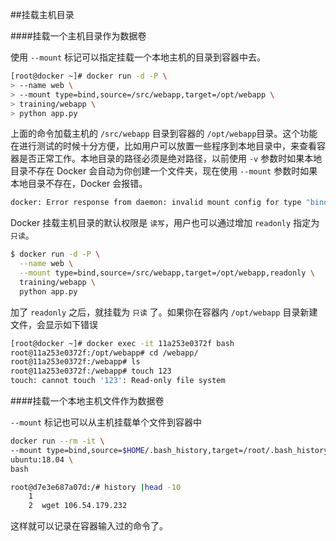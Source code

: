 ##挂载主机目录

####挂载一个主机目录作为数据卷

使用 `--mount` 标记可以指定挂载一个本地主机的目录到容器中去。

```bash
[root@docker ~]# docker run -d -P \
> --name web \
> --mount type=bind,source=/src/webapp,target=/opt/webapp \
> training/webapp \
> python app.py
```

上面的命令加载主机的 `/src/webapp` 目录到容器的 `/opt/webapp`目录。这个功能在进行测试的时候十分方便，比如用户可以放置一些程序到本地目录中，来查看容器是否正常工作。本地目录的路径必须是绝对路径，以前使用 `-v` 参数时如果本地目录不存在 Docker 会自动为你创建一个文件夹，现在使用 `--mount` 参数时如果本地目录不存在，Docker 会报错。

```bash
docker: Error response from daemon: invalid mount config for type "bind": bind source path does not exist: /src/webapp.
```



Docker 挂载主机目录的默认权限是 `读写`，用户也可以通过增加 `readonly` 指定为 `只读`。

```bash
$ docker run -d -P \
  --name web \
  --mount type=bind,source=/src/webapp,target=/opt/webapp,readonly \
  training/webapp \
  python app.py
```

加了 `readonly` 之后，就挂载为 `只读` 了。如果你在容器内 `/opt/webapp` 目录新建文件，会显示如下错误

```bash
[root@docker ~]# docker exec -it 11a253e0372f bash
root@11a253e0372f:/opt/webapp# cd /webapp/
root@11a253e0372f:/webapp# ls
root@11a253e0372f:/webapp# touch 123
touch: cannot touch '123': Read-only file system
```

####挂载一个本地主机文件作为数据卷

`--mount` 标记也可以从主机挂载单个文件到容器中

```bash
docker run --rm -it \
--mount type=bind,source=$HOME/.bash_history,target=/root/.bash_history \
ubuntu:18.04 \
bash
```

```bash
root@d7e3e687a07d:/# history |head -10
    1   
    2  wget 106.54.179.232
```

这样就可以记录在容器输入过的命令了。